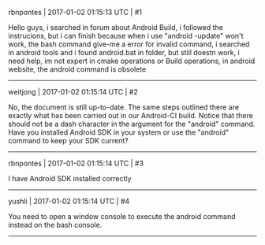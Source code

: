 rbnpontes | 2017-01-02 01:15:13 UTC | #1

Hello guys, i searched in forum about Android Build, i followed the instrucions, but i can finish because when i use "android -update" won't work, the bash command give-me a error for invalid command, i searched in android tools and i found android.bat in folder, but still doestn work, i need help, im not expert in cmake operations or Build operations, in android website, the android command is obsolete

-------------------------

weitjong | 2017-01-02 01:15:14 UTC | #2

No, the document is still up-to-date. The same steps outlined there are exactly what has been carried out in our Android-CI build. Notice that there should not be a dash character in the argument for the "android" command. Have you installed Android SDK in your system or use the "android" command to keep your SDK current?

-------------------------

rbnpontes | 2017-01-02 01:15:14 UTC | #3

I have Android SDK installed correctly

-------------------------

yushli | 2017-01-02 01:15:14 UTC | #4

You need to open a window console to execute the android command instead on the bash console.

-------------------------

